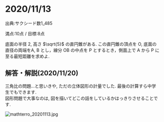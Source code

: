 # 2020/11/13

出典:サクシード数1_485

満点:10点 / 目標:8点

底面の半径 $2$, 高さ $\sqrt{5}$ の直円錐がある. この直円錐の頂点を $\mathrm{O}$, 底面の直径の両端を$\mathrm{A}$, $\mathrm{B}$ とし，線分 $\mathrm{OB}$ の中点を $\mathrm{P}$ とするとき，側面上で $\mathrm{A}$ から $\mathrm{P}$ に至る最短距離を求めよ.

<div style="page-break-before:always"></div>

## 解答・解説(2020/11/20)

三角比の問題…と思いきや, ただの立体図形の計量でした. 最後の計算すら中学生でもできます.  
図形問題で大事なのは, 図を描いてどこの話をしているかはっきりさせることです.

![mathterro_20201113.jpg](https://qiita-image-store.s3.ap-northeast-1.amazonaws.com/0/559517/289a874c-1c25-4802-0bea-93b8033a63a1.jpeg)
